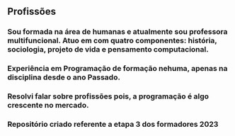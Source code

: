 ## Profissões
### Sou formada na área de humanas e atualmente sou professora multifuncional. Atuo em com quatro componentes: história, sociologia, projeto de vida e pensamento computacional. 
### Experiência em Programação de formação nehuma, apenas na disciplina desde o ano Passado.
### Resolvi falar sobre profissões pois, a programação é algo crescente no mercado. 
### Repositório criado referente a etapa 3 dos formadores 2023
